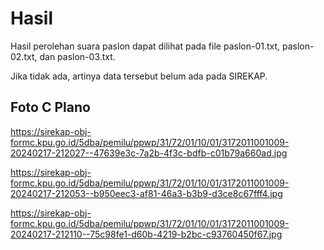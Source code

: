 # Hasil

Hasil perolehan suara paslon dapat dilihat pada file paslon-01.txt, paslon-02.txt, dan paslon-03.txt.

Jika tidak ada, artinya data tersebut belum ada pada SIREKAP.

## Foto C Plano

https://sirekap-obj-formc.kpu.go.id/5dba/pemilu/ppwp/31/72/01/10/01/3172011001009-20240217-212027--47639e3c-7a2b-4f3c-bdfb-c01b79a660ad.jpg

https://sirekap-obj-formc.kpu.go.id/5dba/pemilu/ppwp/31/72/01/10/01/3172011001009-20240217-212053--b950eec3-af81-46a3-b3b9-d3ce8c67fff4.jpg

https://sirekap-obj-formc.kpu.go.id/5dba/pemilu/ppwp/31/72/01/10/01/3172011001009-20240217-212110--75c98fe1-d60b-4219-b2bc-c93760450f67.jpg
